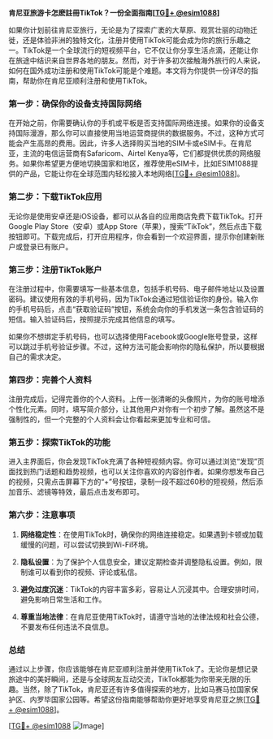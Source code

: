**肯尼亚旅游卡怎麽註冊TikTok？一份全面指南[[TG💪+ @esim1088](https://t.me/s/esim1088)]**

如果你计划前往肯尼亚旅行，无论是为了探索广袤的大草原、观赏壮丽的动物迁徙，还是体验非洲的独特文化，注册并使用TikTok可能会成为你的旅行乐趣之一。TikTok是一个全球流行的短视频平台，它不仅让你分享生活点滴，还能让你在旅途中结识来自世界各地的朋友。然而，对于许多初次接触海外旅行的人来说，如何在国外成功注册和使用TikTok可能是个难题。本文将为你提供一份详尽的指南，帮助你在肯尼亚顺利注册和使用TikTok。

### 第一步：确保你的设备支持国际网络

在开始之前，你需要确认你的手机或平板是否支持国际网络连接。如果你的设备支持国际漫游，那么你可以直接使用当地运营商提供的数据服务。不过，这种方式可能会产生高昂的费用。因此，许多人选择购买当地的SIM卡或eSIM卡。在肯尼亚，主流的电信运营商有Safaricom、Airtel Kenya等，它们都提供优质的网络服务。如果你希望更方便地切换国家和地区，推荐使用eSIM卡，比如ESIM1088提供的产品，它能让你在全球范围内轻松接入本地网络[[TG💪+ @esim1088](https://t.me/s/esim1088)]。

### 第二步：下载TikTok应用

无论你是使用安卓还是iOS设备，都可以从各自的应用商店免费下载TikTok。打开Google Play Store（安卓）或App Store（苹果），搜索“TikTok”，然后点击下载按钮即可。下载完成后，打开应用程序，你会看到一个欢迎界面，提示你创建新账户或登录已有账户。

### 第三步：注册TikTok账户

在注册过程中，你需要填写一些基本信息，包括手机号码、电子邮件地址以及设置密码。建议使用有效的手机号码，因为TikTok会通过短信验证你的身份。输入你的手机号码后，点击“获取验证码”按钮，系统会向你的手机发送一条包含验证码的短信。输入验证码后，按照提示完成其他信息的填写。

如果你不想绑定手机号码，也可以选择使用Facebook或Google账号登录，这样可以跳过手机号验证步骤。不过，这种方法可能会影响你的隐私保护，所以要根据自己的需求决定。

### 第四步：完善个人资料

注册完成后，记得完善你的个人资料。上传一张清晰的头像照片，为你的账号增添个性化元素。同时，填写简介部分，让其他用户对你有一个初步了解。虽然这不是强制性的，但一个完整的个人资料会让你看起来更加专业和可信。

### 第五步：探索TikTok的功能

进入主界面后，你会发现TikTok充满了各种短视频内容。你可以通过浏览“发现”页面找到热门话题和趋势视频，也可以关注你喜欢的内容创作者。如果你想发布自己的视频，只需点击屏幕下方的“+”号按钮，录制一段不超过60秒的短视频，然后添加音乐、滤镜等特效，最后点击发布即可。

### 第六步：注意事项

1. **网络稳定性**：在使用TikTok时，确保你的网络连接稳定。如果遇到卡顿或加载缓慢的问题，可以尝试切换到Wi-Fi环境。
   
2. **隐私设置**：为了保护个人信息安全，建议定期检查并调整隐私设置。例如，限制谁可以看到你的视频、评论或私信。

3. **避免过度沉迷**：TikTok的内容丰富多彩，容易让人沉浸其中。合理安排时间，避免影响日常生活和工作。

4. **尊重当地法律**：在肯尼亚使用TikTok时，请遵守当地的法律法规和社会公德，不要发布任何违法不良信息。

### 总结

通过以上步骤，你应该能够在肯尼亚顺利注册并使用TikTok了。无论你是想记录旅途中的美好瞬间，还是与全球网友互动交流，TikTok都能为你带来无限的乐趣。当然，除了TikTok，肯尼亚还有许多值得探索的地方，比如马赛马拉国家保护区、内罗毕国家公园等。希望这份指南能够帮助你更好地享受肯尼亚之旅[[TG💪+ @esim1088](https://t.me/s/esim1088)]。

[[TG💪+ @esim1088](https://t.me/s/esim1088) ![Image](https://i.postimg.cc/4NQfJmqS/Snipaste-2025-05-13-00-14-12.png)]